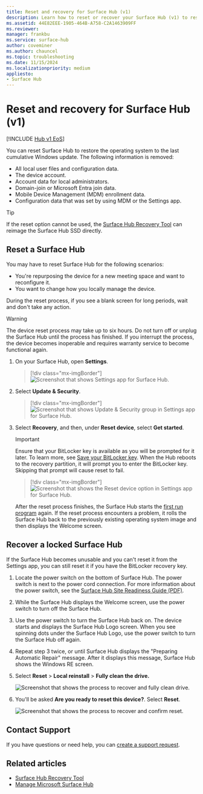 ```yaml
---
title: Reset and recovery for Surface Hub (v1)
description: Learn how to reset or recover your Surface Hub (v1) to restore its OS, erase data, and prepare it for reuse. Includes recovery tool guidance.
ms.assetid: 44E82EEE-1905-464B-A758-C2A1463909FF
ms.reviewer: 
manager: frankbu
ms.service: surface-hub
author: coveminer
ms.author: chauncel
ms.topic: troubleshooting
ms.date: 11/15/2024
ms.localizationpriority: medium
appliesto:
- Surface Hub
---
```


# Reset and recovery for Surface Hub (v1)

[!INCLUDE [Hub v1 EoS](includes/hubv1-eos.md)]

You can reset Surface Hub to restore the operating system to the last cumulative Windows update. The following information is removed:

- All local user files and configuration data. 
- The device account.
- Account data for local administrators.
- Domain-join or Microsoft Entra join data.
- Mobile Device Management (MDM) enrollment data.
- Configuration data that was set by using MDM or the Settings app.

> [!TIP]
> If the reset option cannot be used, the [Surface Hub Recovery Tool](surface-hub-recovery-tool.md) can reimage the Surface Hub SSD directly.

## Reset a Surface Hub

You may have to reset Surface Hub for the following scenarios:

- You're repurposing the device for a new meeting space and want to reconfigure it.
- You want to change how you locally manage the device.

During the reset process, if you see a blank screen for long periods, wait and don't take any action.

> [!WARNING]
> The device reset process may take up to six hours. Do not turn off or unplug the Surface Hub until the process has finished. If you interrupt the process, the device becomes inoperable and requires warranty service to become functional again.

1. On your Surface Hub, open **Settings**.

   > [!div class="mx-imgBorder"]
   > ![Screenshot that shows Settings app for Surface Hub.](images/sh-settings.png)

2. Select **Update & Security**.

   > [!div class="mx-imgBorder"]
   > ![Screenshot that shows Update & Security group in Settings app for Surface Hub.](images/sh-settings-update-security.png)

3. Select **Recovery**, and then, under **Reset device**, select **Get started**.

   > [!IMPORTANT]
   > Ensure that your BitLocker key is available as you will be prompted for it later. To learn more, see [Save your BitLocker key](save-bitlocker-key-surface-hub.md). When the Hub reboots to the recovery partition, it will prompt you to enter the BitLocker key. Skipping that prompt will cause reset to fail.

   > [!div class="mx-imgBorder"]
   > ![Screenshot that shows the Reset device option in Settings app for Surface Hub.](images/sh-settings-reset-device.png)

   After the reset process finishes, the Surface Hub starts the [first run program](first-run-program-surface-hub.md) again. If the reset process encounters a problem, it rolls the Surface Hub back to the previously existing operating system image and then displays the Welcome screen.

## Recover a locked Surface Hub

If the Surface Hub becomes unusable and you can't reset it from the Settings app, you can still reset it if you have the BitLocker recovery key.

1. Locate the power switch on the bottom of Surface Hub. The power switch is next to the power cord connection. For more information about the power switch, see the [Surface Hub Site Readiness Guide (PDF)](surface-hub-site-readiness-guide.md).

2. While the Surface Hub displays the Welcome screen, use the power switch to turn off the Surface Hub.

3. Use the power switch to turn the Surface Hub back on. The device starts and displays the Surface Hub Logo screen. When you see spinning dots under the Surface Hub Logo, use the power switch to turn the Surface Hub off again.  

4. Repeat step 3 twice, or until Surface Hub displays the "Preparing Automatic Repair" message. After it displays this message, Surface Hub shows the Windows RE screen.

5. Select **Reset** > **Local reinstall** > **Fully clean the drive.**

   ![Screenshot that shows the process to recover and fully clean drive.](images/recover-fully-clean-drive.png)

8. You'll be asked **Are you ready to reset this device?**. Select **Reset**.

   ![Screenshot that shows the process to recover and confirm reset.](images/recover-confirm-reset.png)

## Contact Support

If you have questions or need help, you can [create a support request](https://support.microsoft.com/supportforbusiness/productselection).

## Related articles

- [Surface Hub Recovery Tool](surface-hub-recovery-tool.md)
- [Manage Microsoft Surface Hub](manage-surface-hub.md)
